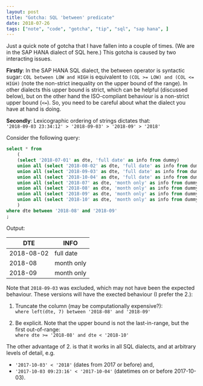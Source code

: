```yaml
---
layout: post
title: "Gotcha: SQL 'between' predicate"
date: 2018-07-26
tags: ["note", "code", "gotcha", "tip", "sql", "sap hana", ]
---
```


Just a quick note of gotcha that I have fallen into a couple of times. (We are in the SAP HANA dialect of SQL here.) This gotcha is caused by two interacting issues.

**Firstly**: In the SAP HANA SQL dialect, the between operator is syntactic sugar: `COL between LOW and HIGH` is equivalent to `(COL >= LOW) and (COL <= HIGH)` (note the non-strict inequality on the upper bound of the range). In other dialects this upper bound is strict, which can be helpful (discussed below), but on the other hand the ISO-compliant behaviour is a non-strict upper bound (`<=`). So, you need to be careful about what the dialect you have at hand is doing.

**Secondly**: Lexicographic ordering of strings dictates that: <br/> `'2018-09-03 23:34:12' > '2018-09-03' > '2018-09' > '2018'`

Consider the following query:

``` sql
select * from
    (
    (select '2018-07-01' as dte, 'full date' as info from dummy)
    union all (select '2018-08-02' as dte, 'full date' as info from dummy)
    union all (select '2018-09-03' as dte, 'full date' as info from dummy) -- where you at?!?
    union all (select '2018-10-04' as dte, 'full date' as info from dummy)
    union all (select '2018-07' as dte, 'month only' as info from dummy)
    union all (select '2018-08' as dte, 'month only' as info from dummy)
    union all (select '2018-09' as dte, 'month only' as info from dummy)
    union all (select '2018-10' as dte, 'month only' as info from dummy)
    )
where dte between '2018-08' and '2018-09'
;
```

Output:

| DTE |	INFO |
| --- | --- |
| 2018-08-02 | full date |
| 2018-08 | month only |
| 2018-09 | month only |

Note that `2018-09-03` was excluded, which may not have been the expected behaviour. These versions will have the exected behaviour (I prefer the 2.):

1. Truncate the column (may be computationally expensive?): <br/> `where left(dte, 7) between '2018-08' and '2018-09'`

2. Be explicit. Note that the upper bound is not the last-in-range, but the first out-of-range: <br/> `where dte >= '2018-08' and dte < '2018-10'`

The other advantage of 2. is that it works in all SQL dialects, and at arbitrary levels of detail, e.g.

* `'2017-10-03' < '2018'` (dates from 2017 or before) and,
* `'2017-10-03 09:23:16' < '2017-10-04'` (datetimes on or before 2017-10-03).
